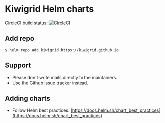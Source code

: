 # Kiwigrid Helm charts

CircleCI build status: [![CircleCI](https://circleci.com/gh/kiwigrid/helm-charts.svg?style=svg)](https://circleci.com/gh/kiwigrid/helm-charts)

## Add repo

```console
$ helm repo add kiwigrid https://kiwigrid.github.io
```

## Support

* Please don't write mails directly to the maintainers.
* Use the Github issue tracker instead.

## Adding charts

* Follow Helm best practices: [https://docs.helm.sh/chart_best_practices](https://docs.helm.sh/chart_best_practices)
